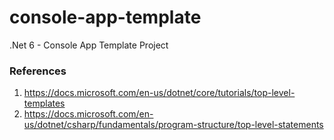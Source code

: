 # console-app-template

.Net 6 - Console App Template Project

### References

1. https://docs.microsoft.com/en-us/dotnet/core/tutorials/top-level-templates
2. https://docs.microsoft.com/en-us/dotnet/csharp/fundamentals/program-structure/top-level-statements
